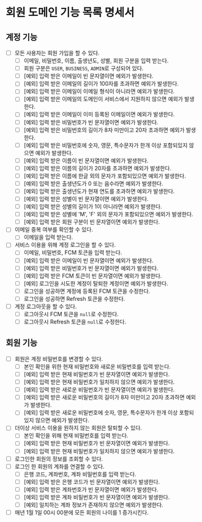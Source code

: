 # 회원 도메인 기능 목록 명세서

## 계정 기능

- [ ] 모든 사용자는 회원 가입을 할 수 있다.
  - [ ] 이메일, 비밀번호, 이름, 출생년도, 성별, 회원 구분을 입력 받는다.
  - [ ] 회원 구분은 `USER`, `BUSINESS`, `ADMIN`로 구성되어 있다.
  - [ ] [예외] 입력 받은 이메일이 빈 문자열이면 예외가 발생한다.
  - [ ] [예외] 입력 받은 이메일의 길이가 100자를 초과하면 예외가 발생한다.
  - [ ] [예외] 입력 받은 이메일이 이메일 형식이 아니라면 예외가 발생한다.
  - [ ] [예외] 입력 받은 이메일의 도메인이 서비스에서 지원하지 않으면 예외가 발생한다.
  - [ ] [예외] 입력 받은 이메일이 이미 등록된 이메일이면 예외가 발생한다.
  - [ ] [예외] 입력 받은 비밀번호가 빈 문자열이면 예외가 발생한다.
  - [ ] [예외] 입력 받은 비밀번호의 길이가 8자 미만이고 20자 초과하면 예외가 발생한다.
  - [ ] [예외] 입력 받은 비밀번호에 숫자, 영문, 특수문자가 한개 이상 포함되있지 않으면 예외가 발생한다.
  - [ ] [예외] 입력 받은 이름이 빈 문자열이면 예외가 발생한다.
  - [ ] [예외] 입력 받은 이름의 길이가 20자를 초과하면 예외가 발생한다.
  - [ ] [예외] 입력 받은 이름에 한글 외의 문자가 포함되있으면 예외가 발생한다.
  - [ ] [예외] 입력 받은 출생년도가 0 또는 음수라면 예외가 발생한다.
  - [ ] [예외] 입력 받은 출생년도가 현재 연도를 초과하면 예외가 발생한다.
  - [ ] [예외] 입력 받은 성별이 빈 문자열이면 예외가 발생한다.
  - [ ] [예외] 입력 받은 성별의 길이가 1이 아니라면 예외가 발생한다.
  - [ ] [예외] 입력 받은 성별에 'M', 'F' 외의 문자가 포함되있으면 예외가 발생한다.
  - [ ] [예외] 입력 받은 회원 구분이 빈 문자열이면 예외가 발생한다.

- [ ] 이메일 중복 여부를 확인할 수 있다.
  - [ ] 이메일을 입력 받는다.

- [ ] 서비스 이용을 위해 계정 로그인을 할 수 있다.
  - [ ] 이메일, 비밀번호, FCM 토큰을 입력 받는다.
  - [ ] [예외] 입력 받은 이메일이 빈 문자열이면 예외가 발생한다.
  - [ ] [예외] 입력 받은 비밀번호가 빈 문자열이면 예외가 발생한다.
  - [ ] [예외] 입력 받은 FCM 토큰이 빈 문자열이면 예외가 발생한다.
  - [ ] [예외] 로그인을 시도한 계정이 탈퇴한 계정이면 예외가 발생한다.
  - [ ] 로그인을 성공하면 계정에 등록된 FCM 토큰을 수정한다.
  - [ ] 로그인을 성공하면 Refresh 토큰을 수정한다.
- [ ] 계정 로그아웃을 할 수 있다.
  - [ ] 로그아웃시 FCM 토큰을 `null`로 수정한다.
  - [ ] 로그아웃시 Refresh 토큰을 `null`로 수정한다.

## 회원 기능

- [ ] 회원은 계정 비밀번호를 변경할 수 있다.
  - [ ] 본인 확인을 위한 현재 비밀번호와 새로운 비밀번호를 입력 받는다.
  - [ ] [예외] 입력 받은 현재 비밀번호가 빈 문자열이면 예외가 발생한다.
  - [ ] [예외] 입력 받은 현재 비밀번호가 일치하지 않으면 예외가 발생한다.
  - [ ] [예외] 입력 받은 새로운 비밀번호가 빈 문자열이면 예외가 발생한다.
  - [ ] [예외] 입력 받은 새로운 비밀번호의 길이가 8자 미만이고 20자 초과하면 예외가 발생한다.
  - [ ] [예외] 입력 받은 새로운 비밀번호에 숫자, 영문, 특수문자가 한개 이상 포함되있지 않으면 예외가 발생한다.
- [ ] 더이상 서비스 이용을 원하지 않는 회원은 탈퇴할 수 있다.
  - [ ] 본인 확인을 위해 현재 비밀번호를 입력 받는다.
  - [ ] [예외] 입력 받은 현재 비밀번호가 빈 문자열이면 예외가 발생한다.
  - [ ] [예외] 입력 받은 현재 비밀번호가 일치하지 않으면 예외가 발생한다.
- [ ] 로그인한 회원의 정보를 조회할 수 있다.
- [ ] 로그인 한 회원의 계좌를 연결할 수 있다.
  - [ ] 은행 코드, 계좌번호, 계좌 비밀번호를 입력 받는다.
  - [ ] [예외] 입력 받은 은행 코드가 빈 문자열이면 예외가 발생한다.
  - [ ] [예외] 입력 받은 계좌번호가 빈 문자열이면 예외가 발생한다.
  - [ ] [예외] 입력 받은 계좌 비밀번호가 빈 문자열이면 예외가 발생한다.
  - [ ] [예외] 일치하는 계좌 정보가 존재하지 않으면 예외가 발생한다.
- [ ] 매년 1월 1일 00시 00분에 모든 회원의 나이를 1 증가시킨다.
